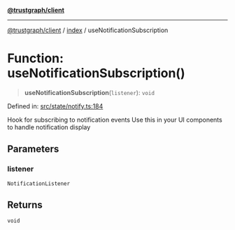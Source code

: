 [**@trustgraph/client**](../../README.md)

***

[@trustgraph/client](../../README.md) / [index](../README.md) / useNotificationSubscription

# Function: useNotificationSubscription()

> **useNotificationSubscription**(`listener`): `void`

Defined in: [src/state/notify.ts:184](https://github.com/trustgraph-ai/trustgraph-ts-client/blob/dd779923b4eaffccd17ba61aaee70d2766e28e49/src/state/notify.ts#L184)

Hook for subscribing to notification events
Use this in your UI components to handle notification display

## Parameters

### listener

`NotificationListener`

## Returns

`void`
